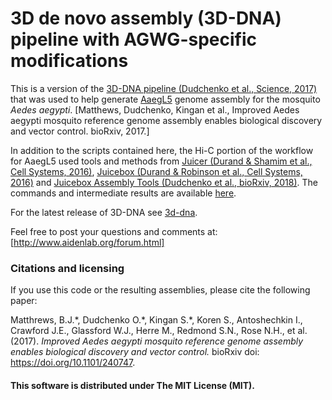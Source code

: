 # 3D de novo assembly (3D-DNA) pipeline with AGWG-specific modifications

This is a version of the [3D-DNA pipeline (Dudchenko et al., Science, 2017)] that was used to help generate [AaegL5] genome assembly for the mosquito *Aedes aegypti*.
[Matthews, Dudchenko, Kingan et al., Improved Aedes aegypti mosquito reference genome assembly enables biological discovery and vector control. bioRxiv, 2017.]

In addition to the scripts contained here, the Hi-C portion of the workflow for AaegL5 used tools and methods from [Juicer (Durand & Shamim et al., Cell Systems, 2016)], [Juicebox (Durand & Robinson et al., Cell Systems, 2016)] and [Juicebox Assembly Tools (Dudchenko et al., bioRxiv, 2018)]. The commands and intermediate results are available [here].

For the latest release of 3D-DNA see [3d-dna].

Feel free to post your questions and comments at:
[http://www.aidenlab.org/forum.html]


### Citations and licensing
If you use this code or the resulting assemblies, please cite the following paper:

Matthrews, B.J.\*, Dudchenko O.\*, Kingan S.\*, Koren S., Antoshechkin I., Crawford J.E., Glassford W.J., Herre M., Redmond S.N., Rose N.H., et al. (2017). *Improved Aedes aegypti mosquito reference genome assembly enables biological discovery and vector control.* bioRxiv doi: https://doi.org/10.1101/240747.

#### This software is distributed under The MIT License (MIT).
[3D-DNA pipeline (Dudchenko et al., Science, 2017)]: <http://science.sciencemag.org/content/356/6333/92>
[AaegL5]: <https://www.biorxiv.org/content/early/2017/12/29/240747>
[Juicer (Durand & Shamim et al., Cell Systems, 2016)]: <http://www.cell.com/cell-systems/abstract/S2405-4712(16)30219-8>
[Juicebox (Durand & Robinson et al., Cell Systems, 2016)]: <http://www.cell.com/cell-systems/abstract/S2405-4712(15)00054-X>
[Juicebox Assembly Tools (Dudchenko et al., bioRxiv, 2018)]: <https://www.biorxiv.org/content/early/2018/01/28/254797>
[here]: <https://www.dropbox.com/sh/4ajo1sftgjctwvj/AAAKDjiVKbbOxmK4uyl_1USKa?dl=0>
[3d-dna]: <https://github.com/theaidenlab/3d-dna>
[http://www.aidenlab.org/forum.html]: <http://www.aidenlab.org/forum.html>
